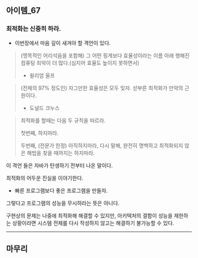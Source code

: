 ## 아이템_67
### 최적화는 신중히 하라.
- 이번장에서 마음 깊이 새겨야 할 격언이 있다.
> (맹목적인 어리석음을 포함해) 그 어떤 핑계보다 효율성이라는 이름 아래 행해진 컴퓨팅 죄악이 더 많다.(심지어 효율도
> 높이지 못하면서)
> - 윌리엄 울프

>(전체의 97% 정도인) 자그만한 효율성은 모두 잊자. 섣부른 최적화가 만악의 근원이다.
> - 도널드 크누스


> 최적화를 할때는 다음 두 규칙을 따르라.
> 
> 첫번째, 하지마라.
> 
> 두번째, (전문가 한정) 아직하지마라, 다시 말해, 완전히 명백하고 최적화되지 않은 해법을 찾을 때까지는 하지마라.
> 

이 격언 들은 자바가 탄생하기 전부터 나온 말이다.

최적화의 어두운 진실을 이야기한다.

- 빠른 프로그램보다 좋은 프로그램을 만들자.

그렇다고 프로그램의 성능을 무시하라는 뜻은 아니다.

구현상의 문제는 나중에 최적화해 해결할 수 있지만, 아키텍처의 결함이 성능을 제한하는 상황이라면 
시스템 전체를 다시 작성하지 않고는 해결하기 불가능할 수 있다.




---

## 마무리
